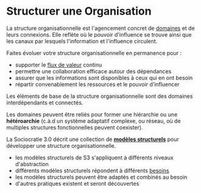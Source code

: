 [:menu-title]: # "Structurer une Organisation"

# Structurer une Organisation

La structure organisationnelle est l'agencement concret de [domaines](glossary:domain) et de leurs connexions. Elle reflète où le pouvoir d'influence se trouve ainsi que les canaux par lesquels l'information et l'influence circulent.

Faites évoluer votre structure organisationnelle en permanence pour :

- supporter le [flux de valeur](glossary:flow-of-value) continu
- permettre une collaboration efficace autour des dépendances
- assurer que les informations sont disponibles à ceux qui en ont besoin
- répartir convenablement les ressources et le pouvoir d’influencer

Les éléments de base de la structure organisationnelle sont des domaines interdépendants et connectés.

Les domaines peuvent être reliés pour former une hiérarchie ou une **hétéroarchie** (c.à.d un système adaptatif complexe, ou réseau, où de multiples structures fonctionnelles peuvent coexister).

La Sociocratie 3.0 décrit une collection de [**modèles structurels**](section:building-organizations) pour développer une structure organisationnelle.

- les modèles structurels de S3 s'appliquent à différents niveaux d'abstraction
- différents modèles structurels répondent à différents [besoins](glossary:requirement)
- les modèles structurels peuvent être adaptés et combinés au besoin
- d'autres pratiques existent et seront découvertes

